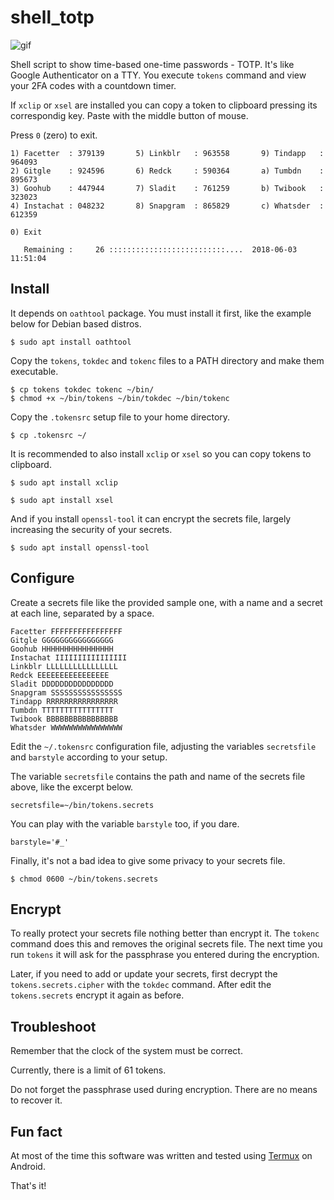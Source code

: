 # shell_totp
![gif](https://i.imgur.com/Z4AFXSc.gif)

Shell script to show time-based one-time passwords - TOTP. It's like Google Authenticator on a TTY. You execute `tokens` command and view your 2FA codes with a countdown timer.

If `xclip` or `xsel` are installed you can copy a token to clipboard pressing its correspondig key. Paste with the middle button of mouse.

Press `0` (zero) to exit.
```
1) Facetter  : 379139       5) Linkblr   : 963558       9) Tindapp   : 964093
2) Gitgle    : 924596       6) Redck     : 590364       a) Tumbdn    : 895673
3) Goohub    : 447944       7) Sladit    : 761259       b) Twibook   : 323023
4) Instachat : 048232       8) Snapgram  : 865829       c) Whatsder  : 612359

0) Exit

   Remaining :     26 ::::::::::::::::::::::::::....  2018-06-03 11:51:04
```

## Install
It depends on `oathtool` package. You must install it first, like the example below for Debian based distros.
```
$ sudo apt install oathtool
```
Copy the `tokens`, `tokdec` and `tokenc` files to a PATH directory and make them executable.
```
$ cp tokens tokdec tokenc ~/bin/
$ chmod +x ~/bin/tokens ~/bin/tokdec ~/bin/tokenc
```
Copy the `.tokensrc` setup file to your home directory.
```
$ cp .tokensrc ~/
```
It is recommended to also install `xclip` or `xsel` so you can copy tokens to clipboard.
```
$ sudo apt install xclip
```
```
$ sudo apt install xsel
```
And if you install `openssl-tool` it can encrypt the secrets file, largely increasing the security of your secrets.
```
$ sudo apt install openssl-tool
```

## Configure
Create a secrets file like the provided sample one, with a name and a secret at each line, separated by a space.
```
Facetter FFFFFFFFFFFFFFFF
Gitgle GGGGGGGGGGGGGGGG
Goohub HHHHHHHHHHHHHHHH
Instachat IIIIIIIIIIIIIIII
Linkblr LLLLLLLLLLLLLLLL
Redck EEEEEEEEEEEEEEEE
Sladit DDDDDDDDDDDDDDDD
Snapgram SSSSSSSSSSSSSSSS
Tindapp RRRRRRRRRRRRRRRR
Tumbdn TTTTTTTTTTTTTTTT
Twibook BBBBBBBBBBBBBBBB
Whatsder WWWWWWWWWWWWWWWW
```
Edit the `~/.tokensrc` configuration file, adjusting the variables `secretsfile` and `barstyle` according to your setup.

The variable `secretsfile` contains the path and name of the secrets file above, like the excerpt below.
```
secretsfile=~/bin/tokens.secrets
```
You can play with the variable `barstyle` too, if you dare.
```
barstyle='#_'
```
Finally, it's not a bad idea to give some privacy to your secrets file.
```
$ chmod 0600 ~/bin/tokens.secrets
```

## Encrypt
To really protect your secrets file nothing better than encrypt it. The `tokenc` command does this and removes the original secrets file. The next time you run `tokens` it will ask for the passphrase you entered during the encryption.

Later, if you need to add or update your secrets, first decrypt the `tokens.secrets.cipher` with the `tokdec` command. After edit the `tokens.secrets` encrypt it again as before.

## Troubleshoot
Remember that the clock of the system must be correct.

Currently, there is a limit of 61 tokens.

Do not forget the passphrase used during encryption. There are no means to recover it.

## Fun fact
At most of the time this software was written and tested using [Termux](https://termux.com/) on Android.

That's it!
